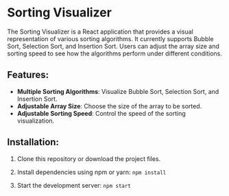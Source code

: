 # Sorting Visualizer

The Sorting Visualizer is a React application that provides a visual representation of various sorting algorithms. It currently supports Bubble Sort, Selection Sort, and Insertion Sort. Users can adjust the array size and sorting speed to see how the algorithms perform under different conditions.

## Features:

- **Multiple Sorting Algorithms**: Visualize Bubble Sort, Selection Sort, and Insertion Sort.
- **Adjustable Array Size**: Choose the size of the array to be sorted.
- **Adjustable Sorting Speed**: Control the speed of the sorting visualization.

## Installation:

1.  Clone this repository or download the project files.
2.  Install dependencies using npm or yarn:
    `npm install`

3.  Start the development server:
    `npm start`
